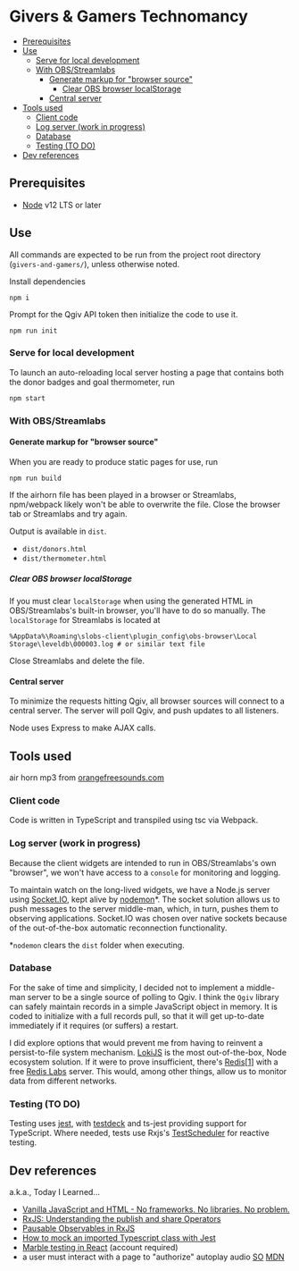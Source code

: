 # Givers & Gamers Technomancy

- [Prerequisites](#prerequisites)
- [Use](#use)
  - [Serve for local development](#serve-for-local-development)
  - [With OBS/Streamlabs](#with-obsstreamlabs)
    - [Generate markup for "browser source"](#generate-markup-for-browser-source)
      - [Clear OBS browser localStorage](#clear-obs-browser-localstorage)
    - [Central server](#central-server)
- [Tools used](#tools-used)
  - [Client code](#client-code)
  - [Log server (work in progress)](#log-server-work-in-progress)
  - [Database](#database)
  - [Testing (TO DO)](#testing-to-do)
- [Dev references](#dev-references)

## Prerequisites
* [Node](https://nodejs.org/en/download/) v12 LTS or later

## Use
All commands are expected to be run from the project root directory
(`givers-and-gamers/`), unless otherwise noted.

Install dependencies
```shell
npm i
```

Prompt for the Qgiv API token then initialize the code to use it.
```shell
npm run init
```

### Serve for local development
To launch an auto-reloading local server hosting a page that contains both the
donor badges and goal thermometer, run
```shell
npm start
```

### With OBS/Streamlabs

#### Generate markup for "browser source"
When you are ready to produce static pages for use, run
```shell
npm run build
```

If the airhorn file has been played in a browser or Streamlabs, npm/webpack
likely won't be able to overwrite the file. Close the browser tab or Streamlabs
and try again.

Output is available in `dist`.
 * `dist/donors.html`
 * `dist/thermometer.html`

##### Clear OBS browser localStorage
If you must clear `localStorage` when using the generated HTML in
OBS/Streamlabs's built-in browser, you'll have to do so manually. The
`localStorage` for Streamlabs is located at
```
%AppData%\Roaming\slobs-client\plugin_config\obs-browser\Local Storage\leveldb\000003.log # or similar text file
```
Close Streamlabs and delete the file.

#### Central server
To minimize the requests hitting Qgiv, all browser sources will connect to a
central server. The server will poll Qgiv, and push updates to all listeners.

Node uses Express to make AJAX calls.


## Tools used

air horn mp3 from [orangefreesounds.com](https://orangefreesounds.com/dj-air-horn-sound-effect/)
### Client code
Code is written in TypeScript and transpiled using tsc via Webpack.

### Log server (work in progress)
Because the client widgets are intended to run in OBS/Streamlabs's own "browser",
we won't have access to a `console` for monitoring and logging.

To maintain watch on the long-lived widgets, we have a Node.js server using
[Socket.IO](https://www.npmjs.com/package/socket.io), kept alive
by [nodemon](https://github.com/remy/nodemon#nodemon)*. The socket
solution allows us to push messages to the server middle-man, which, in turn,
pushes them to observing applications. Socket.IO was chosen over native
sockets because of the out-of-the-box automatic reconnection functionality.

*`nodemon` clears the `dist` folder when executing.

### Database
For the sake of time and simplicity, I decided not to implement a middle-man
server to be a single source of polling to Qgiv. I think the `Qgiv` library
can safely maintain records in a simple JavaScript object in memory. It is
coded to initialize with a full records pull, so that it will get up-to-date
immediately if it requires (or suffers) a restart.

I did explore options that would prevent me from having to reinvent a
persist-to-file system mechanism.
[LokiJS](https://github.com/techfort/LokiJS#lokijs) is the most out-of-the-box,
Node ecosystem solution. If it were to prove insufficient, there's
[Redis](https://redis.js.org/)[[1](https://stackoverflow.com/a/19489635)]
with a free [Redis Labs](https://redislabs.com/redis-enterprise-cloud/pricing/)
server. This would, among other things, allow us to monitor data from
different networks.

### Testing (TO DO)
Testing uses [jest](https://jestjs.io/docs/en/getting-started), with [testdeck](https://testdeck.org/pages/guide/basics) and ts-jest providing support for TypeScript.
Where needed, tests use Rxjs's [TestScheduler](https://rxjs-dev.firebaseapp.com/guide/testing/marble-testing) for reactive testing.

## Dev references
a.k.a., Today I Learned...
 * [Vanilla JavaScript and HTML - No frameworks. No libraries. No problem.](https://johnpapa.net/render-html-2/)
 * [RxJS: Understanding the publish and share Operators](https://ncjamieson.com/understanding-publish-and-share/)
 * [Pausable Observables in RxJS](https://kddsky.medium.com/pauseable-observables-in-rxjs-58ce2b8c7dfd)
 * [How to mock an imported Typescript class with Jest](https://dev.to/codedivoire/how-to-mock-an-imported-typescript-class-with-jest-2g7j)
 * [Marble testing in React](https://medium.com/swlh/marble-testing-in-react-ba0639441afa) (account required)
 * a user must interact with a page to "authorize" autoplay audio [SO](https://stackoverflow.com/a/57632961/356016) [MDN](https://developer.mozilla.org/en-US/docs/Web/Media/Autoplay_guide)
